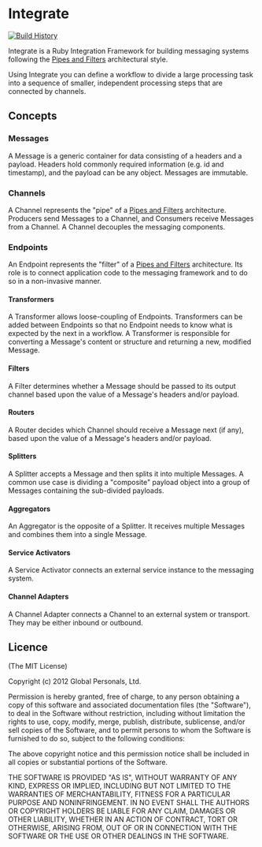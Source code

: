 # Integrate

[![Build History][2]][1]

Integrate is a Ruby Integration Framework for building messaging systems
following the [Pipes and Filters][pipes-and-filters] architectural style.

Using Integrate you can define a workflow to divide a large processing task
into a sequence of smaller, independent processing steps that are connected by
channels.

## Concepts

### Messages

A Message is a generic container for data consisting of a headers and
a payload. Headers hold commonly required
information (e.g. id and timestamp), and the payload can be any object.
Messages are immutable.

### Channels

A Channel represents the "pipe" of a [Pipes and Filters][pipes-and-filters]
architecture. Producers send Messages to a Channel, and Consumers receive
Messages from a Channel. A Channel decouples the messaging components.

### Endpoints

An Endpoint represents the "filter" of a
[Pipes and Filters][pipes-and-filters] architecture. Its role is to connect
application code to the messaging framework and to do so in a non-invasive
manner.

#### Transformers

A Transformer allows loose-coupling of Endpoints. Transformers can be added
between Endpoints so that no Endpoint needs to know what is expected by
the next in a workflow. A Transformer is responsible for converting
a Message's content or structure and returning a new, modified Message.

#### Filters

A Filter determines whether a Message should be passed to its output channel
based upon the value of a Message's headers and/or payload.

#### Routers

A Router decides which Channel should receive a Message next (if any), based
upon the value of a Message's headers and/or payload.

#### Splitters

A Splitter accepts a Message and then splits it into multiple Messages. A
common use case is dividing a "composite" payload object into a group of
Messages containing the sub-divided payloads.

#### Aggregators

An Aggregator is the opposite of a Splitter. It receives multiple Messages and
combines them into a single Message.

#### Service Activators

A Service Activator connects an external service instance to the messaging
system.

#### Channel Adapters

A Channel Adapter connects a Channel to an external system or transport. They
may be either inbound or outbound.

## Licence

(The MIT License)

Copyright (c) 2012 Global Personals, Ltd.

Permission is hereby granted, free of charge, to any person obtaining a copy
of this software and associated documentation files (the "Software"), to deal
in the Software without restriction, including without limitation the rights
to use, copy, modify, merge, publish, distribute, sublicense, and/or sell
copies of the Software, and to permit persons to whom the Software is
furnished to do so, subject to the following conditions:

The above copyright notice and this permission notice shall be included in
all copies or substantial portions of the Software.

THE SOFTWARE IS PROVIDED "AS IS", WITHOUT WARRANTY OF ANY KIND, EXPRESS OR
IMPLIED, INCLUDING BUT NOT LIMITED TO THE WARRANTIES OF MERCHANTABILITY,
FITNESS FOR A PARTICULAR PURPOSE AND NONINFRINGEMENT. IN NO EVENT SHALL THE
AUTHORS OR COPYRIGHT HOLDERS BE LIABLE FOR ANY CLAIM, DAMAGES OR OTHER
LIABILITY, WHETHER IN AN ACTION OF CONTRACT, TORT OR OTHERWISE, ARISING FROM,
OUT OF OR IN CONNECTION WITH THE SOFTWARE OR THE USE OR OTHER DEALINGS IN
THE SOFTWARE.

[pipes-and-filters]: http://www.eaipatterns.com/PipesAndFilters.html "Pipes and Filters"
[1]: http://travis-ci.org/globaldev/integrate
[2]: https://secure.travis-ci.org/globaldev/integrate.png?branch=master
